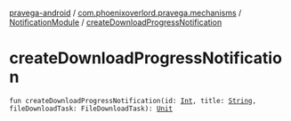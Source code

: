 [pravega-android](../../index.md) / [com.phoenixoverlord.pravega.mechanisms](../index.md) / [NotificationModule](index.md) / [createDownloadProgressNotification](./create-download-progress-notification.md)

# createDownloadProgressNotification

`fun createDownloadProgressNotification(id: `[`Int`](https://kotlinlang.org/api/latest/jvm/stdlib/kotlin/-int/index.html)`, title: `[`String`](https://kotlinlang.org/api/latest/jvm/stdlib/kotlin/-string/index.html)`, fileDownloadTask: FileDownloadTask): `[`Unit`](https://kotlinlang.org/api/latest/jvm/stdlib/kotlin/-unit/index.html)